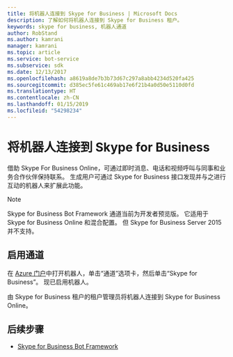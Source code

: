 ```yaml
---
title: 将机器人连接到 Skype for Business | Microsoft Docs
description: 了解如何将机器人连接到 Skype for Business 租户。
keywords: skype for business, 机器人通道
author: RobStand
ms.author: kamrani
manager: kamrani
ms.topic: article
ms.service: bot-service
ms.subservice: sdk
ms.date: 12/13/2017
ms.openlocfilehash: a8619a8de7b3b73d67c297a8abb4234d520fa425
ms.sourcegitcommit: d385ec5fe61c469ab17e6f21b4a0d50e5110d0fd
ms.translationtype: HT
ms.contentlocale: zh-CN
ms.lasthandoff: 01/15/2019
ms.locfileid: "54298234"
---
```

# <a name="connect-a-bot-to-skype-for-business"></a>将机器人连接到 Skype for Business

借助 Skype For Business Online，可通过即时消息、电话和视频呼叫与同事和业务合作伙伴保持联系。 生成用户可通过 Skype for Business 接口发现并与之进行互动的机器人来扩展此功能。

> [!NOTE]
> Skype for Business Bot Framework 通道当前为开发者预览版。
> 它适用于 Skype for Business Online 和混合配置。 但 Skype for Business Server 2015 并不支持。 

## <a name="enable-the-channel"></a>启用通道

在 [Azure 门户](https://portal.azure.com/)中打开机器人，单击“通道”选项卡，然后单击“Skype for Business”。 现已启用机器人。 

由 Skype for Business 租户的租户管理员将机器人连接到 Skype for Business Online。

## <a name="next-steps"></a>后续步骤
* [Skype for Business Bot Framework](https://msdn.microsoft.com/en-us/skype/Skype-For-Business-Bot-Framework/docs/overview)







